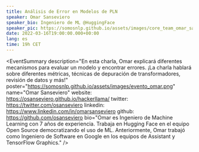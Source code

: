 ```yaml
---
title: Análisis de Error en Modelos de PLN
speaker: Omar Sanseviero
speaker_bio: Ingeniero de ML @HuggingFace
speaker_pic: https://somosnlp.github.io/assets/images/core_team_omar_sanseviero.png
date: 2022-03-16T19:00:00.000+00:00
lang: es
time: 19h CET
---
```


<EventSummary
    description="En esta charla, Omar explicará diferentes mecanismos para evaluar un modelo y encontrar errores. ¡La charla hablará sobre diferentes métricas, técnicas de depuración de transformadores, revisión de datos y más!"
    poster="https://somosnlp.github.io/assets/images/evento_omar.png"
    name="Omar Sanseviero"
    website: https://osanseviero.github.io/hackerllama/
    twitter: https://twitter.com/osanseviero
    linkedin: https://www.linkedin.com/in/omarsanseviero
    github: https://github.com/osanseviero
    bio="Omar es Ingeniero de Machine Learning con 7 años de experiencia. Trabaja en Hugging Face en el equipo Open Source democratizando el uso de ML. Anteriormente, Omar trabajó como Ingeniero de Software en Google en los equipos de Assistant y TensorFlow Graphics."
/>
